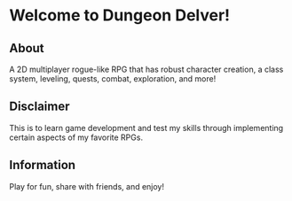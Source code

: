 # Welcome to Dungeon Delver!

## About
A 2D multiplayer rogue-like RPG that has robust character creation, a class system, leveling, quests, combat, exploration, and more!

## Disclaimer
This is to learn game development and test my skills through implementing certain aspects of my favorite RPGs.

## Information
Play for fun, share with friends, and enjoy!